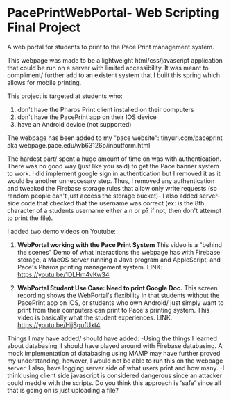 # PacePrintWebPortal- Web Scripting Final Project
A web portal for students to print to the Pace Print management system.

This webpage was made to be a lightweight html/css/javascript application that could be run on a server with limited accessibility. It was meant to compliment/ further add to an existent system that I built this spring which allows for mobile printing.

This project is targeted at students who:
1. don't have the Pharos Print client installed on their computers
2. don't have the PacePrint app on their IOS device
3. have an Android device (not supported)

The webpage has been added to my "pace website": tinyurl.com/paceprint aka webpage.pace.edu/wb63126p/inputform.html

The hardest part/ spent a huge amount of time on was with authentication. There was no good way (just like you said) to get the Pace banner system to work. I did implement google sign in authentication but I removed it as it would be another unneccesary step. Thus, I removed any authentication and tweaked the Firebase storage rules that allow only write requests (so random people can't just access the storage bucket)- I also added server-side code that checked that the username was correct (ex: is the 8th character of a students username either a n or p? if not, then don't attempt to print the file).

I added two demo videos on Youtube:
1. **WebPortal working with the Pace Print System** This video is a "behind the scenes" Demo of what interactions the webpage has with Firebase storage, a MacOS server running a Java program and AppleScript, and Pace's Pharos printing management system. 
LINK: https://youtu.be/1DLHm4vKw34

2. **WebPortal Student Use Case: Need to print Google Doc.** This screen recording shows the WebPortal's flexibility in that students without the PacePrint app on IOS, or students who own Android/ just simply want to print from their computers can print to Pace's printing system. This video is basically what the student experiences.
LINK: https://youtu.be/HijSgufUxt4



Things I may have added/ should have added:
-Using the things I learned about databasing, I should have played around with Firebase databasing. A mock implementation of databasing using MAMP may have further proved my understanding, however, I would not be able to run this on the webpage server. I also, have logging server side of what users print and how many.
-I think using client side javascript is considered dangerous since an attacker could meddle with the scripts. Do you think this approach is 'safe' since all that is going on is just uploading a file?

